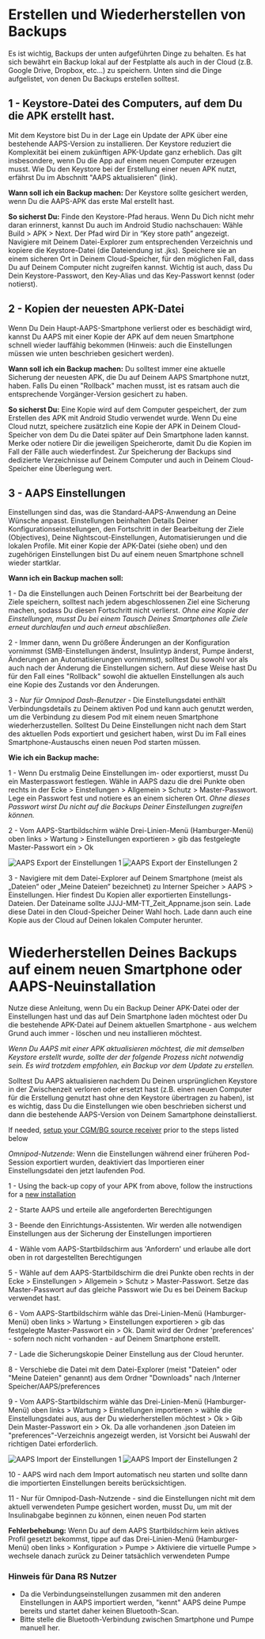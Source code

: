 # Erstellen und Wiederherstellen von Backups

Es ist wichtig, Backups der unten aufgeführten Dinge zu behalten. Es hat sich bewährt ein Backup lokal auf der Festplatte als auch in der Cloud (z.B. Google Drive, Dropbox, etc…) zu speichern. Unten sind die Dinge aufgelistet, von denen Du Backups erstellen solltest.

## 1 - Keystore-Datei des Computers, auf dem Du die APK erstellt hast.
Mit dem Keystore bist Du in der Lage ein Update der APK über eine bestehende AAPS-Version zu installieren. Der Keystore reduziert die Komplexität bei einem zukünftigen APK-Update ganz erheblich. Das gilt insbesondere, wenn Du die App auf einem neuen Computer erzeugen musst. Wie Du den Keystore bei der Erstellung einer neuen APK nutzt, erfährst Du im Abschnitt "AAPS aktualisieren" (link).

**Wann soll ich ein Backup machen:** Der Keystore sollte gesichert werden, wenn Du die AAPS-APK das erste Mal erstellt hast.

**So sicherst Du:** Finde den Keystore-Pfad heraus. Wenn Du Dich nicht mehr daran erinnerst, kannst Du auch im Android Studio nachschauen: Wähle Build > APK > Next. Der Pfad wird Dir in “Key store path” angezeigt. Navigiere mit Deinem Datei-Explorer zum entsprechenden Verzeichnis und kopiere die Keystore-Datei (die Dateiendung ist .jks). Speichere sie an einem sicheren Ort in Deinem Cloud-Speicher, für den möglichen Fall, dass Du auf Deinem Computer nicht zugreifen kannst. Wichtig ist auch, dass Du Dein Keystore-Passwort, den Key-Alias und das Key-Passwort kennst (oder notierst).

## 2 - Kopien der neuesten APK-Datei
Wenn Du Dein Haupt-AAPS-Smartphone verlierst oder es beschädigt wird, kannst Du AAPS mit einer Kopie der APK auf dem neuen Smartphone schnell wieder lauffähig bekommen (Hinweis: auch die Einstellungen müssen wie unten beschrieben gesichert werden).

**Wann soll ich ein Backup machen:** Du solltest immer eine aktuelle Sicherung der neuesten APK, die Du auf Deinem AAPS Smartphone nutzt, haben. Falls Du einen "Rollback" machen musst, ist es ratsam auch die entsprechende Vorgänger-Version gesichert zu haben.

**So sicherst Du:** Eine Kopie wird auf dem Computer gespeichert, der zum Erstellen des APK mit Android Studio verwendet wurde. Wenn Du eine Cloud nutzt, speichere zusätzlich eine Kopie der APK in Deinem Cloud-Speicher von dem Du die Datei später auf Dein Smartphone laden kannst. Merke oder notiere Dir die jeweiligen Speicherorte, damit Du die Kopien im Fall der Fälle auch wiederfindest. Zur Speicherung der Backups sind dedizierte Verzeichnisse auf Deinem Computer und auch in Deinem Cloud-Speicher eine Überlegung wert.

## 3 - AAPS Einstellungen
Einstellungen sind das, was die Standard-AAPS-Anwendung an Deine Wünsche anpasst. Einstellungen beinhalten Details Deiner Konfigurationseinstellungen, den Fortschritt in der Bearbeitung der Ziele (Objectives), Deine Nightscout-Einstellungen, Automatisierungen und die lokalen Profile. Mit einer Kopie der APK-Datei (siehe oben) und den zugehörigen Einstellungen bist Du auf einem neuen Smartphone schnell wieder startklar.

**Wann ich ein Backup machen soll:**

1 - Da die Einstellungen auch Deinen Fortschritt bei der Bearbeitung der Ziele speichern, solltest nach jedem abgeschlossenen Ziel eine Sicherung machen, sodass Du diesen Fortschritt nicht verlierst. _Ohne eine Kopie der Einstellungen, musst Du bei einem Tausch Deines Smartphones alle Ziele erneut durchlaufen und auch erneut abschließen_.

2 - Immer dann, wenn Du größere Änderungen an der Konfiguration vornimmst (SMB-Einstellungen änderst, Insulintyp änderst, Pumpe änderst, Änderungen an Automatisierungen vornimmst), solltest Du sowohl vor als auch nach der Änderung die Einstellungen sichern. Auf diese Weise hast Du für den Fall eines "Rollback" sowohl die aktuellen Einstellungen als auch eine Kopie des Zustands vor den Änderungen.

3 - _Nur für Omnipod Dash-Benutzer_ - Die Einstellungsdatei enthält Verbindungsdetails zu Deinem aktiven Pod und kann auch genutzt werden, um die Verbindung zu diesem Pod mit einem neuen Smartphone wiederherzustellen. Solltest Du Deine Einstellungen nicht nach dem Start des aktuellen Pods exportiert und gesichert haben, wirst Du im Fall eines Smartphone-Austauschs einen neuen Pod starten müssen.

**Wie ich ein Backup mache:**

1 - Wenn Du erstmalig Deine Einstellungen im- oder exportierst, musst Du ein Masterpasswort festlegen. Wähle in AAPS dazu die drei Punkte oben rechts in der Ecke > Einstellungen > Allgemein > Schutz > Master-Passwort. Lege ein Passwort fest und notiere es an einem sicheren Ort. _Ohne dieses Passwort wirst Du nicht auf die Backups Deiner Einstellungen zugreifen können._

2 - Vom AAPS-Startbildschirm wähle Drei-Linien-Menü (Hamburger-Menü) oben links > Wartung > Einstellungen exportieren > gib das festgelegte Master-Passwort ein > Ok

![AAPS Export der Einstellungen 1](../images/AAPS_ExportSettings1.png) ![AAPS Export der Einstellungen 2](../images/AAPS_ExportSettings2.png)

3 - Navigiere mit dem Datei-Explorer auf Deinem Smartphone (meist als „Dateien“ oder „Meine Dateien“ bezeichnet) zu Interner Speicher > AAPS > Einstellungen. Hier findest Du Kopien aller exportierten Einstellungs-Dateien. Der Dateiname sollte JJJJ-MM-TT_Zeit_Appname.json sein. Lade diese Datei in den Cloud-Speicher Deiner Wahl hoch. Lade dann auch eine Kopie aus der Cloud auf Deinen lokalen Computer herunter.

# Wiederherstellen Deines Backups auf einem neuen Smartphone oder AAPS-Neuinstallation
Nutze diese Anleitung, wenn Du ein Backup Deiner APK-Datei oder der Einstellungen hast und das auf Dein Smartphone laden möchtest oder Du die bestehende APK-Datei auf Deinem aktuellen Smartphone - aus welchem Grund auch immer - löschen und neu installieren möchtest.

_Wenn Du AAPS mit einer APK aktualisieren möchtest, die mit demselben Keystore erstellt wurde, sollte der der folgende Prozess nicht notwendig sein. Es wird trotzdem empfohlen, ein Backup vor dem Update zu erstellen._

Solltest Du AAPS aktualisieren nachdem Du Deinen ursprünglichen Keystore in der Zwischenzeit verloren oder ersetzt hast (z.B. einen neuen Computer für die Erstellung genutzt hast ohne den Keystore übertragen zu haben), ist es wichtig, dass Du die Einstellungen wie oben beschrieben sicherst und dann die bestehende AAPS-Version von Deinem Samartphone deinstallierst.

If needed, [setup your CGM/BG source receiver](../Configuration/BG-Source.md) prior to the steps listed below

_Omnipod-Nutzende:_ Wenn die Einstellungen während einer früheren Pod-Session exportiert wurden, deaktiviert das Importieren einer Einstellungsdatei den jetzt laufenden Pod.

1 - Using the back-up copy of your APK from above, follow the instructions for a [new installation](../Installing-AndroidAPS/Transferring-and-installing-AAPS.md)

2 - Starte AAPS und erteile alle angeforderten Berechtigungen

3 - Beende den Einrichtungs-Assistenten. Wir werden alle notwendigen Einstellungen aus der Sicherung der Einstellungen importieren

4 - Wähle vom AAPS-Startbildschirm aus 'Anfordern' und erlaube alle dort oben in rot dargestellten Berechtigungen

5 - Wähle auf dem AAPS-Startbildschirm die drei Punkte oben rechts in der Ecke > Einstellungen > Allgemein > Schutz > Master-Passwort. Setze das Master-Passwort auf das gleiche Passwort wie Du es bei Deinem Backup verwendet hast.

6 - Vom AAPS-Startbildschirm wähle das Drei-Linien-Menü (Hamburger-Menü) oben links > Wartung > Einstellungen exportieren > gib das festgelegte Master-Passwort ein > Ok. Damit wird der Ordner 'preferences' - sofern noch nicht vorhanden - auf Deinem Smartphone erstellt.

7 - Lade die Sicherungskopie Deiner Einstellung aus der Cloud herunter.

8 - Verschiebe die Datei mit dem Datei-Explorer (meist "Dateien" oder "Meine Dateien" genannt) aus dem Ordner "Downloads" nach /Interner Speicher/AAPS/preferences

9 - Vom AAPS-Startbildschirm wähle das Drei-Linien-Menü (Hamburger-Menü) oben links > Wartung > Einstellungen importieren > wähle die Einstellungsdatei aus, aus der Du wiederherstellen möchtest > Ok > Gib Dein Master-Passwort ein > Ok. Da alle vorhandenen .json Dateien im "preferences"-Verzeichnis angezeigt werden, ist Vorsicht bei Auswahl der richtigen Datei erforderlich.

![AAPS Import der Einstellungen 1](../images/AAPS_ImportSettings1.png) ![AAPS Import der Einstellungen 2](../images/AAPS_ImportSettings2.png)

10 - AAPS wird nach dem Import automatisch neu starten und sollte dann die importierten Einstellungen bereits berücksichtigen.

11 - Nur für Omnipod-Dash-Nutzende - sind die Einstellungen nicht mit dem aktuell verwendeten Pumpe gesichert worden, musst Du, um mit der Insulinabgabe beginnen zu können, einen neuen Pod starten

**Fehlerbehebung:** Wenn Du auf dem AAPS Startbildschirm kein aktives Profil gesetzt bekommst, tippe auf das Drei-Linien-Menü (Hamburger-Menü) oben links > Konfiguration > Pumpe > Aktiviere die virtuelle Pumpe > wechsele danach zurück zu Deiner tatsächlich verwendeten Pumpe


### Hinweis für Dana RS Nutzer

- Da die Verbindungseinstellungen zusammen mit den anderen Einstellungen in AAPS importiert werden, "kennt" AAPS deine Pumpe bereits und startet daher keinen Bluetooth-Scan.
- Bitte stelle die Bluetooth-Verbindung zwischen Smartphone und Pumpe manuell her.
